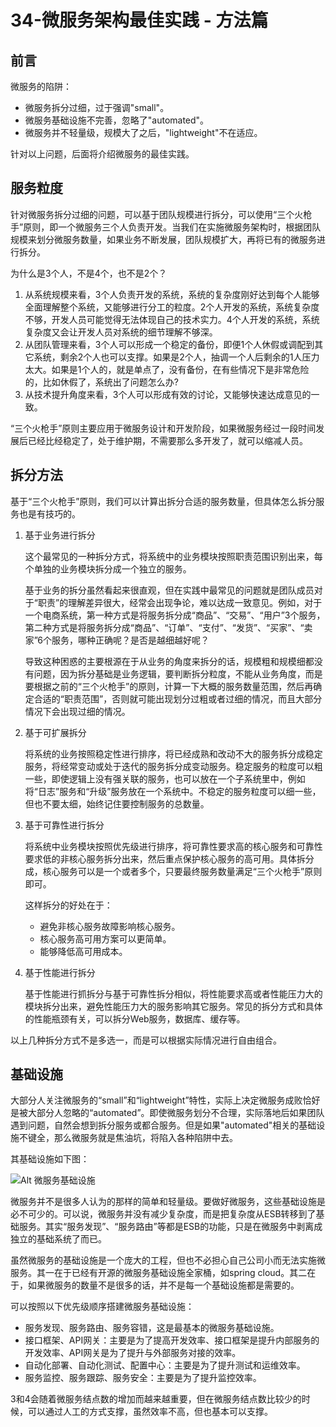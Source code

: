 # 34-微服务架构最佳实践 - 方法篇

## 前言

微服务的陷阱：

- 微服务拆分过细，过于强调"small"。
- 微服务基础设施不完善，忽略了"automated"。
- 微服务并不轻量级，规模大了之后，"lightweight"不在适应。
  

针对以上问题，后面将介绍微服务的最佳实践。

## 服务粒度

针对微服务拆分过细的问题，可以基于团队规模进行拆分，可以使用“三个火枪手”原则，即一个微服务三个人负责开发。当我们在实施微服务架构时，根据团队规模来划分微服务数量，如果业务不断发展，团队规模扩大，再将已有的微服务进行拆分。

为什么是3个人，不是4个，也不是2个？

1. 从系统规模来看，3个人负责开发的系统，系统的复杂度刚好达到每个人能够全面理解整个系统，又能够进行分工的粒度。2个人开发的系统，系统复杂度不够，开发人员可能觉得无法体现自己的技术实力。4个人开发的系统，系统复杂度又会让开发人员对系统的细节理解不够深。
2. 从团队管理来看，3个人可以形成一个稳定的备份，即便1个人休假或调配到其它系统，剩余2个人也可以支撑。如果是2个人，抽调一个人后剩余的1人压力太大。如果是1个人的，就是单点了，没有备份，在有些情况下是非常危险的，比如休假了，系统出了问题怎么办?
3. 从技术提升角度来看，3个人可以形成有效的讨论，又能够快速达成意见的一致。
   
“三个火枪手”原则主要应用于微服务设计和开发阶段，如果微服务经过一段时间发展后已经比经稳定了，处于维护期，不需要那么多开发了，就可以缩减人员。

## 拆分方法

基于“三个火枪手”原则，我们可以计算出拆分合适的服务数量，但具体怎么拆分服务也是有技巧的。

1. 基于业务进行拆分
   
   这个最常见的一种拆分方式，将系统中的业务模块按照职责范围识别出来，每个单独的业务模块拆分成一个独立的服务。

   基于业务的拆分虽然看起来很直观，但在实践中最常见的问题就是团队成员对于“职责”的理解差异很大，经常会出现争论，难以达成一致意见。例如，对于一个电商系统，第一种方式是将服务拆分成“商品”、“交易”、“用户”3个服务，第二种方式是将服务拆分成“商品”、“订单”、“支付”、“发货”、“买家”、“卖家”6个服务，哪种正确呢？是否是越细越好呢？

   导致这种困惑的主要根源在于从业务的角度来拆分的话，规模粗和规模细都没有问题，因为拆分基础是业务逻辑，要判断拆分粒度，不能从业务角度，而是要根据之前的“三个火枪手”的原则，计算一下大概的服务数量范围，然后再确定合适的“职责范围”，否则就可能出现划分过粗或者过细的情况，而且大部分情况下会出现过细的情况。

2. 基于可扩展拆分

   将系统的业务按照稳定性进行排序，将已经成熟和改动不大的服务拆分成稳定服务，将经常变动或处于迭代的服务拆分成变动服务。稳定服务的粒度可以粗一些，即使逻辑上没有强关联的服务，也可以放在一个子系统里中，例如将“日志”服务和“升级”服务放在一个系统中。不稳定的服务粒度可以细一些，但也不要太细，始终记住要控制服务的总数量。

3. 基于可靠性进行拆分

   将系统中业务模块按照优先级进行排序，将可靠性要求高的核心服务和可靠性要求低的非核心服务拆分出来，然后重点保护核心服务的高可用。具体拆分成，核心服务可以是一个或者多个，只要最终服务数量满足“三个火枪手”原则即可。

   这样拆分的好处在于：

   - 避免非核心服务故障影响核心服务。
   - 核心服务高可用方案可以更简单。
   - 能够降低高可用成本。

4. 基于性能进行拆分
   
   基于性能进行抓拆分与基于可靠性拆分相似，将性能要求高或者性能压力大的模块拆分出来，避免性能压力大的服务影响其它服务。常见的拆分方式和具体的性能瓶颈有关，可以拆分Web服务，数据库、缓存等。

以上几种拆分方式不是多选一，而是可以根据实际情况进行自由组合。

## 基础设施

大部分人关注微服务的“small”和“lightweight”特性，实际上决定微服务成败恰好是被大部分人忽略的“automated”。即使微服务划分不合理，实际落地后如果团队遇到问题，自然会想到拆分服务或都合服务。但是如果"automated"相关的基础设施不键全，那么微服务就是焦油坑，将陷入各种陷阱中去。

其基础设施如下图：

![Alt 微服务基础设施](1028-1.png)

微服务并不是很多人认为的那样的简单和轻量级。要做好微服务，这些基础设施是必不可少的。可以说，微服务并没有减少复杂度，而是把复杂度从ESB转移到了基础服务。其实“服务发现”、“服务路由”等都是ESB的功能，只是在微服务中剥离成独立的基础系统了而已。

虽然微服务的基础设施是一个庞大的工程，但也不必担心自己公司小而无法实施微服务。其一在于已经有开源的微服务基础设施全家桶，如spring cloud。其二在于，如果微服务的数量不是很多的话，并不是每一个基础设施都是需要的。

可以按照以下优先级顺序搭建微服务基础设施：
- 服务发现、服务路由、服务容错，这是最基本的微服务基础设施。
- 接口框架、API网关：主要是为了提高开发效率、接口框架是提升内部服务的开发效率、API网关是为了提升与外部服务对接的效率。
- 自动化部署、自动化测试、配置中心：主要是为了提升测试和运维效率。
- 服务监控、服务跟踪、服务安全：主要是为了提升监控效率。

3和4会随着微服务结点数的增加而越来越重要，但在微服务结点数比较少的时候，可以通过人工的方式支撑，虽然效率不高，但也基本可以支撑。